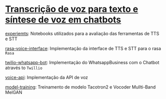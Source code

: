 # [Transcrição de voz para texto e síntese de voz em chatbots](http://www.repositorio.ufc.br/handle/riufc/58955)

[experiemts](experiments): Notebooks utilizados para a avaliação das ferramentas de TTS e STT

[rasa-voice-interface](https://github.com/flych3r/rasa-voice-interface): Implementação da interface de TTS e STT para o rasa `Rasa`

[twilio-whatsapp-bot](twilio-whatsapp-bot): Implementação do WhatsappBusiness com o Chatbot através to `Twillio`

[voice-api](https://github.com/flych3r/voice-api): Implementação da API de voz

[model-training](model-training): Treinamento de modelo Tacotron2 e Vocoder Mullti-Band MelGAN

